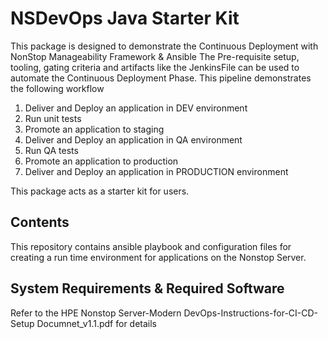 # NSDevOps Java Starter Kit
This package is designed to demonstrate the Continuous Deployment with NonStop Manageability Framework & Ansible
The Pre-requisite setup, tooling, gating criteria and artifacts like the JenkinsFile can be used to automate the Continuous Deployment Phase. This pipeline demonstrates the following workflow

1. Deliver and Deploy an application in DEV environment
2. Run unit tests
3. Promote an application to staging
4. Deliver and Deploy an application in QA environment
5. Run QA tests
6. Promote an application to production
7. Deliver and Deploy an application in PRODUCTION environment

This package acts as a starter kit for users.  

## Contents 
This repository contains ansible playbook and configuration files for creating a run time environment for applications on the Nonstop Server.

## System Requirements & Required Software 
Refer to the HPE Nonstop Server-Modern DevOps-Instructions-for-CI-CD-Setup Documnet_v1.1.pdf for details 
